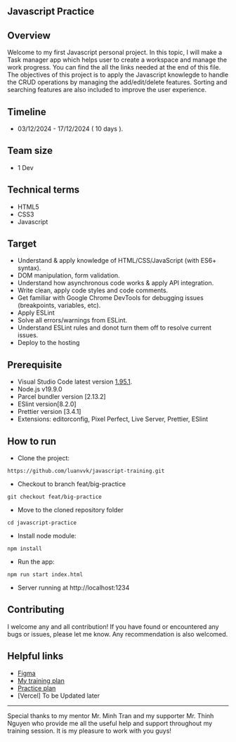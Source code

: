 ## Javascript Practice 

## Overview

Welcome to my first Javascript personal project. In this topic, I will make a Task manager app which helps 
user to create a workspace and manage the work progress. You can find the all the links needed at the end of this file.
The objectives of this project is to apply the Javascript knowlegde to handle the CRUD operations by managing the add/edit/delete features. Sorting and searching features are also included to improve the user experience.

## Timeline
- 03/12/2024 - 17/12/2024 ( 10 days ).

## Team size
- 1 Dev

  
## Technical terms
- HTML5
- CSS3
- Javascript

## Target

- Understand & apply knowledge of HTML/CSS/JavaScript (with ES6+ syntax).
- DOM manipulation, form validation.
- Understand how asynchronous code works & apply API integration.
- Write clean, apply code styles and code comments.
- Get familiar with Google Chrome DevTools for debugging issues (breakpoints, variables, etc).
- Apply ESLint
- Solve all errors/warnings from ESLint.
- Understand ESLint rules and donot turn them off to resolve current issues.
- Deploy to the hosting 

## Prerequisite
- Visual Studio Code latest version [1.95.1](https://code.visualstudio.com/updates/v1_95).
- Node.js v19.9.0
- Parcel bundler version [2.13.2]
- ESlint version[8.2.0]
- Prettier version [3.4.1]
- Extensions: editorconfig, Pixel Perfect, Live Server, Prettier, ESlint

## How to run

- Clone the project:

```
https://github.com/luanvvk/javascript-training.git
```

- Checkout to branch feat/big-practice
  
```
git checkout feat/big-practice
```

- Move to the cloned repository folder
  
```
cd javascript-practice
```

- Install node module:

```
npm install
```

- Run the app:
  
```
npm run start index.html
```

- Server running at http://localhost:1234


## Contributing

I welcome any and all contribution! If you have found or encountered any bugs or issues, please let me know. Any recommendation is also welcomed.

## Helpful links
* [Figma](https://www.figma.com/design/bZ132elejbBkNDGjjJv1LV/To-do-app-(Community)?node-id=0-1&node-type=canvas&t=N5Fr5LedX5y4dyMg-0)
* [My training plan](https://docs.google.com/document/d/1TmYnP4evVCyk5F13-RHz-_v7h_Y3GzVAkbjfygDzA7E/edit?tab=t.0)
* [Practice plan](https://docs.google.com/document/d/1U-JRbIMtS5zqsofBnOHf1ejXjaaYGXPoqlN6NsMH02s/edit?tab=t.0)
* [Vercel] To be Updated later

- - -
Special thanks to my mentor Mr. Minh Tran and my supporter Mr. Thinh Nguyen who provide me all the useful help and support throughout my training session. It is my pleasure to work with you guys!
